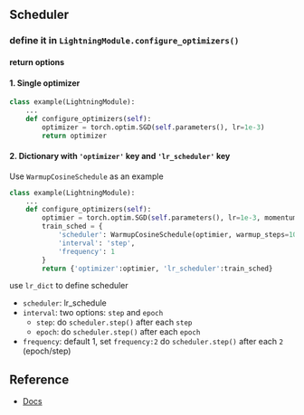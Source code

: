 ## Scheduler
### define it in `LightningModule.configure_optimizers()`

#### return options
#### 1. Single optimizer
```python
class example(LightningModule):
    ...
    def configure_optimizers(self):
        optimizer = torch.optim.SGD(self.parameters(), lr=1e-3)
        return optimizer
```

#### 2. Dictionary with `'optimizer'` key and `'lr_scheduler'` key
Use `WarmupCosineSchedule` as an example
```python
class example(LightningModule):
    ...
    def configure_optimizers(self):
        optimier = torch.optim.SGD(self.parameters(), lr=1e-3, momentum=0.9, weight_decay=5e-4)
        train_sched = {
            'scheduler': WarmupCosineSchedule(optimier, warmup_steps=1000, t_total=80000),
            'interval': 'step',
            'frequency': 1
        }
        return {'optimizer':optimier, 'lr_scheduler':train_sched}
```
use `lr_dict` to define scheduler
- `scheduler`: lr_schedule
- `interval`: two options: `step` and `epoch`
  - `step`: do `scheduler.step()` after each `step`
  - `epoch`: do `scheduler.step()` after each `epoch`
- `frequency`: default 1, set `frequency:2` do `scheduler.step()` after each `2` (epoch/step)

## Reference
- [Docs](https://pytorch-lightning.readthedocs.io/en/latest/lightning_module.html?highlight=schedule#configure-optimizers)